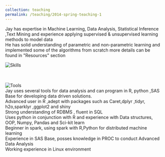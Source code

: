 ```yaml
---
collection: teaching
permalink: /teaching/2014-spring-teaching-1
---
```




Jay has expertise in Machine Learning, Data Analysis, Statistical Inference ,Text Mining and experience applying supervised & unsupervised learning methods to model data
​
<br/> 
He has solid understanding of parametric and non-parametric learning and implemented some of the algorithms from scratch more details can be found in "Resources" section

![Skills](https://github.com/bandjay/bandjay.github.io/blob/master/images/Skills.png)
<br/>
<br/>
<br/>

![Tools](https://github.com/bandjay/bandjay.github.io/blob/master/images/Tools.png)
<br/>
Jay uses several tools for data analysis  and can program in R, python ,SAS Base for developing data driven solutions.
<br/>
Advanced user in R ,adept with packages such as Caret,dplyr ,tidyr, h2o,sparklyr ,ggplot2 and shiny
<br/>
Strong understanding of RDBMS , fluent in SQL
<br/>
Uses python in conjunction with R and experience with Data structures, OOP, Numpy, Pandas and Sci-kit learn
<br/>
Beginner in spark, using spark with R,Python for distributed machine learning
<br/>
Experience in SAS Base, posses knowledge in PROC to conduct Advanced Data Analysis 
<br/>
Working experience in Linux environment
